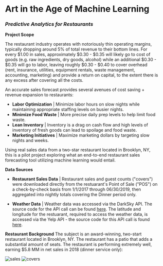 # Art in the Age of Machine Learning
### *Predictive Analytics for Restaurants*

**Project Scope**

The restaurant industry operates with notoriously thin operating margins, typically dropping around 5% of total revenue to their bottom lines. For every $1.00 in sales, approximately $0.30 - $0.35 will likely go to cost of goods (e.g. raw ingredients, dry goods, alcohol) while an additional $0.30 - $0.35 will go to labor, leaving roughly $0.30 - $0.40 to cover overhead (rent, insurance, utilities, equipment rentals, waste management, accounting, marketing) and provide a return on capital, to the extent there is any excess after covering all the costs.

An accurate sales forecast provides several avenues of cost saving + revenue expansion to restaurants:

* **Labor Optimization** | Minimize labor hours on slow nights while maintaining appropriate staffing levels on busier nights.
* **Minimize Food Waste** | More precise daily prep levels to help limit food waste.
* **Lean Inventory** | Inventory is a drag on cash flow and high levels of inventory of fresh goods can lead to spoilage and food waste.
* **Marketing Initiatives** | Maximize marketing dollars by targeting slow nights and weeks.

Using real sales data from a two-star restaurant located in Brooklyn, NY, this is a pilot project exploring what an end-to-end restaurant sales forecasting tool utilizing machine learning would entail.

**Data Sources**
* **Restaurant Sales Data** | Restaurant sales and guest counts ("covers") were downloaded directly from the restuarant's Point of Sale ("POS") on a check-by-check basis from 1/1/2017 through 06/30/2019, then aggregated into nightly totals covering the Dinner period only.

* **Weather Data** | Weather data was accessed via the DarkSky API. The source code for the API call can be found [here](https://github.com/maks-p/restaurant_sales_forecasting/blob/master/weather.py "weather.py"). The latitude and longitude for the restuarant, required to access the weather data, is accessed via the Yelp API - the source code for this API call is found [here](https://github.com/maks-p/restaurant_sales_forecasting/blob/master/restaurant_info.py "restaurant_info.py").

**Restaurant Background**
The subject is an award-winning, two-start restaurant located in Brooklyn, NY. The restaurant has a patio that adds a substantial amount of seats. The restaurant is performing extremely well, earning $5.8 MM in net sales in 2018 (dinner service only):

![sales](https://user-images.githubusercontent.com/42282874/60993726-05e84d00-a31d-11e9-8924-89b91ea62c25.png)
![covers](https://user-images.githubusercontent.com/42282874/60993725-05e84d00-a31d-11e9-8b7f-eff9ede75f09.png)

